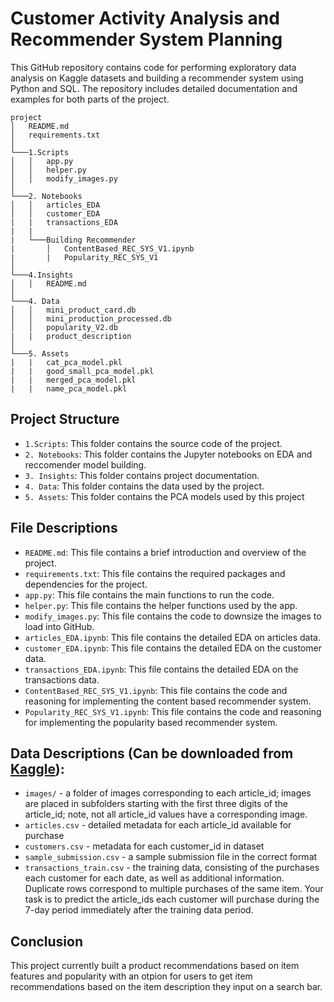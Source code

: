 # Customer Activity Analysis and Recommender System Planning

This GitHub repository contains code for performing exploratory data analysis on Kaggle datasets and building a recommender system using Python and SQL. The repository includes detailed documentation and examples for both parts of the project.

```
project
│   README.md
│   requirements.txt
│
└───1.Scripts
│   │   app.py
│   │   helper.py
│   │   modify_images.py
│   
└───2. Notebooks
│   │   articles_EDA
│   │   customer_EDA
|   |   transactions_EDA
|   |   
|   └───Building Recommender
|       │   ContentBased_REC_SYS_V1.ipynb
|       |   Popularity_REC_SYS_V1
│   
└───4.Insights
│   │   README.md
│   
└───4. Data
│   │   mini_product_card.db
│   │   mini_production_processed.db
│   │   popularity_V2.db
|   |   product_description
│   
└───5. Assets
|   |   cat_pca_model.pkl
|   |   good_small_pca_model.pkl
|   |   merged_pca_model.pkl
|   |   name_pca_model.pkl

```

## Project Structure

- `1.Scripts`: This folder contains the source code of the project.
- `2. Notebooks`: This folder contains the Jupyter notebooks on EDA and reccomender model building.
- `3. Insights`: This folder contains project documentation.
- `4. Data`: This folder contains the data used by the project.
- `5. Assets`: This folder contains the PCA models used by this project

## File Descriptions

- `README.md`: This file contains a brief introduction and overview of the project.
- `requirements.txt`: This file contains the required packages and dependencies for the project.
- `app.py`: This file contains the main functions to run the code.
- `helper.py`: This file contains the helper  functions used by the app.
- `modify_images.py`: This file contains the code to downsize the images to load into GitHub.
- `articles_EDA.ipynb`: This file contains the detailed EDA on articles data.
- `customer_EDA.ipynb`: This file contains the detailed EDA on the customer data.
- `transactions_EDA.ipynb`: This file contains the detailed EDA on the transactions data.
- `ContentBased_REC_SYS_V1.ipynb`: This file contains the code and reasoning for implementing the content based recommender system.
- `Popularity_REC_SYS_V1.ipynb`: This file contains the code and reasoning for implementing the popularity based recommender system.

## Data Descriptions (Can be downloaded from [Kaggle](https://www.kaggle.com/competitions/h-and-m-personalized-fashion-recommendations/data)):

- `images/` - a folder of images corresponding to each article_id; images are placed in subfolders starting with the first three digits of the article_id; note, not all article_id values have a corresponding image.
- `articles.csv` - detailed metadata for each article_id available for purchase
- `customers.csv` - metadata for each customer_id in dataset
- `sample_submission.csv` - a sample submission file in the correct format
- `transactions_train.csv` - the training data, consisting of the purchases each customer for each date, as well as additional information. Duplicate rows correspond to multiple purchases of the same item. Your task is to predict the article_ids each customer will purchase during the 7-day period immediately after the training data period.

## Conclusion

This project currently built a product recommendations based on item features and popularity with an otpion for users to get item recommendations based on the item description they input on a search bar.